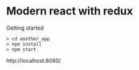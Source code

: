 # Modern react with redux

Getting started
```
> cd another_app
> npm install
> npm start
```

http://localhost:8080/